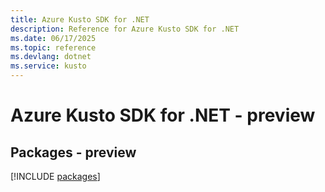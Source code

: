 ```yaml
---
title: Azure Kusto SDK for .NET
description: Reference for Azure Kusto SDK for .NET
ms.date: 06/17/2025
ms.topic: reference
ms.devlang: dotnet
ms.service: kusto
---
```

# Azure Kusto SDK for .NET - preview
## Packages - preview
[!INCLUDE [packages](kusto-index.md)]